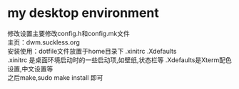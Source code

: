 my desktop environment  
======================

修改设置主要修改config.h和config.mk文件  
主页：dwm.suckless.org  
安装使用：dotfile文件放置于home目录下  .xinitrc .Xdefaults   
.xinitrc 是桌面环境启动时的一些启动项,如壁纸,状态栏等
.Xdefaults是Xterm配色设置,中文设置等    
之后make,sudo make install 即可  

